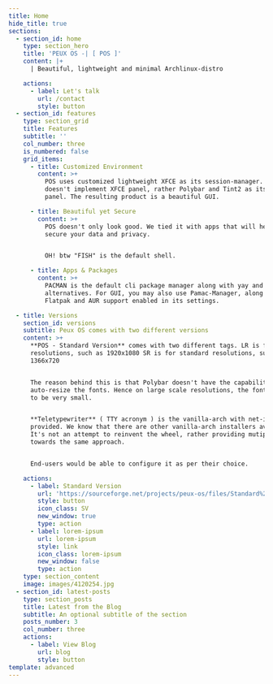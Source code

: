 ```yaml
---
title: Home
hide_title: true
sections:
  - section_id: home
    type: section_hero
    title: 'PEUX OS -| [ POS ]'
    content: |+
      | Beautiful, lightweight and minimal Archlinux-distro

    actions:
      - label: Let's talk
        url: /contact
        style: button
  - section_id: features
    type: section_grid
    title: Features
    subtitle: ''
    col_number: three
    is_numbered: false
    grid_items:
      - title: Customized Environment
        content: >+
          POS uses customized lightweight XFCE as its session-manager. It
          doesn't implement XFCE panel, rather Polybar and Tint2 as its default
          panel. The resulting product is a beautiful GUI.

      - title: Beautiful yet Secure
        content: >+
          POS doesn't only look good. We tied it with apps that will help you
          secure your data and privacy.


          OH! btw "FISH" is the default shell.

      - title: Apps & Packages
        content: >+
          PACMAN is the default cli package manager along with yay and pamac as
          alternatives. For GUI, you may also use Pamac-Manager, along with
          Flatpak and AUR support enabled in its settings.

  - title: Versions
    section_id: versions
    subtitle: Peux OS comes with two different versions
    content: >+
      **POS - Standard Version** comes with two different tags. LR is for larger
      resolutions, such as 1920x1080 SR is for standard resolutions, such as
      1366x720


      The reason behind this is that Polybar doesn't have the capability to
      auto-resize the fonts. Hence on large scale resolutions, the fonts appears
      to be very small.


      **Teletypewriter** ( TTY acronym ) is the vanilla-arch with net-installer
      provided. We know that there are other vanilla-arch installers available.
      It's not an attempt to reinvent the wheel, rather providing mutiple paths
      towards the same approach.


      End-users would be able to configure it as per their choice.

    actions:
      - label: Standard Version
        url: 'https://sourceforge.net/projects/peux-os/files/Standard%20Version/'
        style: button
        icon_class: SV
        new_window: true
        type: action
      - label: lorem-ipsum
        url: lorem-ipsum
        style: link
        icon_class: lorem-ipsum
        new_window: false
        type: action
    type: section_content
    image: images/4120254.jpg
  - section_id: latest-posts
    type: section_posts
    title: Latest from the Blog
    subtitle: An optional subtitle of the section
    posts_number: 3
    col_number: three
    actions:
      - label: View Blog
        url: blog
        style: button
template: advanced
---
```

